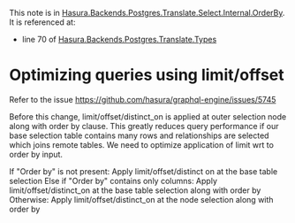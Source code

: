 This note is in [Hasura.Backends.Postgres.Translate.Select.Internal.OrderBy](https://github.com/hasura/graphql-engine/blob/master/server/src-lib/Hasura/Backends/Postgres/Translate/Select/Internal/OrderBy.hs#L57).
It is referenced at:
  - line 70 of [Hasura.Backends.Postgres.Translate.Types](https://github.com/hasura/graphql-engine/blob/master/server/src-lib/Hasura/Backends/Postgres/Translate/Types.hs#L70)

# Optimizing queries using limit/offset

Refer to the issue https://github.com/hasura/graphql-engine/issues/5745

Before this change, limit/offset/distinct_on is applied at outer selection
node along with order by clause. This greatly reduces query performance if
our base selection table contains many rows and relationships are selected
which joins remote tables. We need to optimize application of limit wrt to
order by input.

If "Order by" is not present:
  Apply limit/offset/distinct on at the base table selection
Else if "Order by" contains only columns:
  Apply limit/offset/distinct_on at the base table selection along with order by
Otherwise:
  Apply limit/offset/distinct_on at the node selection along with order by

